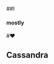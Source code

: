 ##I <!-- .element: class="fragment" data-fragment-index="1" -->
#### mostly <!-- .element: class="fragment" data-fragment-index="3" -->
#❤ <!-- .element: class="fragment" data-fragment-index="2" -->
##  Cassandra
